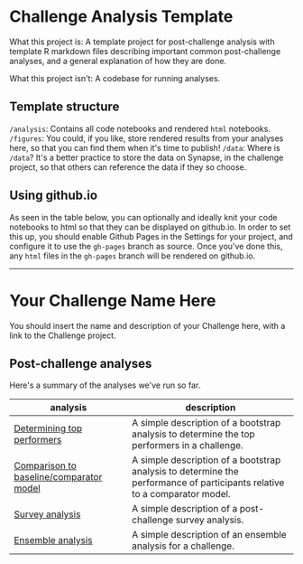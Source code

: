 # Challenge Analysis Template
What this project is: A template project for post-challenge analysis with template R markdown files describing important common post-challenge analyses, and a general explanation of how they are done.

What this project isn't: A codebase for running analyses.

## Template structure
`/analysis`: Contains all code notebooks and rendered `html` notebooks.
`/figures`: You could, if you like, store rendered results from your analyses here, so that you can find them when it's time to publish!
`/data`: Where is `/data`? It's a better practice to store the data on Synapse, in the challenge project, so that others can reference the data if they so choose. 

## Using github.io
As seen in the table below, you can optionally and ideally knit your code notebooks to html so that they can be displayed on github.io. In order to set this up, you should enable Github Pages in the Settings for your project, and configure it to use the `gh-pages` branch as source. Once you've done this, any `html` files in the `gh-pages` branch will be rendered on github.io. 

-----

# Your Challenge Name Here
You should insert the name and description of your Challenge here, with a link to the Challenge project. 

## Post-challenge analyses
Here's a summary of the analyses we've run so far. 

|analysis|description|
|--|--|
|[Determining top performers](https://sage-bionetworks-challenges.github.io/challenge-analysis/analysis/determine-top-performers.html)|A simple description of a bootstrap analysis to determine the top performers in a challenge.|
|[Comparison to baseline/comparator model](https://sage-bionetworks-challenges.github.io/challenge-analysis/analysis/compare-models-to-baseline.html)|A simple description of a bootstrap analysis to determine the performance of participants relative to a comparator model.|
|[Survey analysis](https://sage-bionetworks-challenges.github.io/challenge-analysis/analysis/survey-analysis.html)|A simple description of a post-challenge survey analysis.|
|[Ensemble analysis](https://sage-bionetworks-challenges.github.io/challenge-analysis/analysis/ensemble-analysis.html)|A simple description of an ensemble analysis for a challenge.|
